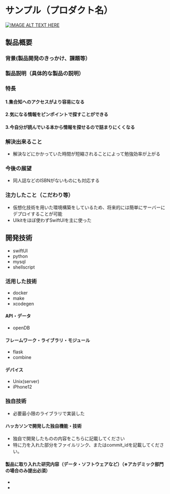 # サンプル（プロダクト名）

[![IMAGE ALT TEXT HERE](https://jphacks.com/wp-content/uploads/2021/07/JPHACKS2021_ogp.jpg)](https://www.youtube.com/watch?v=LUPQFB4QyVo)

## 製品概要
### 背景(製品開発のきっかけ、課題等）
### 製品説明（具体的な製品の説明）
### 特長
#### 1.集合知へのアクセスがより容易になる
#### 2.気になる情報をピンポイントで探すことができる
#### 3.今自分が読んでいる本から情報を探せるので詰まりにくくなる

### 解決出来ること
* 解決などにかかっていた時間が短縮されることによって勉強効率が上がる
### 今後の展望
* 同人誌などのISBNがないものにも対応する
### 注力したこと（こだわり等）
* 仮想化技術を用いた環境構築をしているため、将来的には簡単にサーバーにデプロイすることが可能 
* UIkitをほぼ使わずSwiftUIを主に使った

## 開発技術
* swiftUI
* python
* mysql
* shellscript
### 活用した技術
* docker
* make
* xcodegen
#### API・データ
* openDB

#### フレームワーク・ライブラリ・モジュール
* flask
* combine

#### デバイス
* Unix(server)
* iPhone12

### 独自技術
* 必要最小限のライブラリで実装した
#### ハッカソンで開発した独自機能・技術
* 独自で開発したものの内容をこちらに記載してください
* 特に力を入れた部分をファイルリンク、またはcommit_idを記載してください。

#### 製品に取り入れた研究内容（データ・ソフトウェアなど）（※アカデミック部門の場合のみ提出必須）
* 
* 
